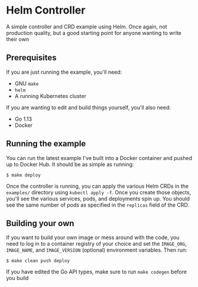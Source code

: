 # Helm Controller
A simple controller and CRD example using Helm. Once again, not production
quality, but a good starting point for anyone wanting to write their own

## Prerequisites
If you are just running the example, you'll need:
- GNU `make`
- `helm`
- A running Kubernetes cluster

If you are wanting to edit and build things yourself, you'll also need:
- Go 1.13
- Docker

## Running the example
You can run the latest example I've built into a Docker container and pushed up
to Docker Hub. It should be as simple as running:

```shell
$ make deploy
```

Once the controller is running, you can apply the various Helm CRDs in the
`examples/` directory using `kubectl apply -f`. Once you create those objects,
you'll see the various services, pods, and deployments spin up. You should see
the same number of pods as specified in the `replicas` field of the CRD.

## Building your own
If you want to build your own image or mess around with the code, you need to
log in to a container registry of your choice and set the `IMAGE_ORG`,
`IMAGE_NAME`, and `IMAGE_VERSION` (optional) environment variables. Then run:

```shell
$ make clean push deploy
```

If you have edited the Go API types, make sure to run `make codegen` before you
build
